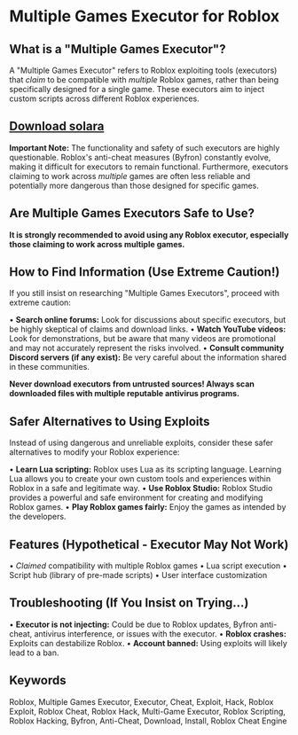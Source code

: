 # Multiple Games Executor for Roblox

## What is a "Multiple Games Executor"?

A "Multiple Games Executor" refers to Roblox exploiting tools (executors) that *claim* to be compatible with *multiple* Roblox games, rather than being specifically designed for a single game. These executors aim to inject custom scripts across different Roblox experiences.

## [Download solara]()

**Important Note:** The functionality and safety of such executors are highly questionable. Roblox's anti-cheat measures (Byfron) constantly evolve, making it difficult for executors to remain functional. Furthermore, executors claiming to work across *multiple* games are often less reliable and potentially more dangerous than those designed for specific games.

## Are Multiple Games Executors Safe to Use?

**It is strongly recommended to avoid using any Roblox executor, especially those claiming to work across multiple games.**

## How to Find Information (Use Extreme Caution!)

If you still insist on researching "Multiple Games Executors", proceed with extreme caution:

•   **Search online forums:** Look for discussions about specific executors, but be highly skeptical of claims and download links.
•   **Watch YouTube videos:** Look for demonstrations, but be aware that many videos are promotional and may not accurately represent the risks involved.
•   **Consult community Discord servers (if any exist):** Be very careful about the information shared in these communities.

**Never download executors from untrusted sources! Always scan downloaded files with multiple reputable antivirus programs.**

## Safer Alternatives to Using Exploits

Instead of using dangerous and unreliable exploits, consider these safer alternatives to modify your Roblox experience:

•   **Learn Lua scripting:** Roblox uses Lua as its scripting language. Learning Lua allows you to create your own custom tools and experiences within Roblox in a safe and legitimate way.
•   **Use Roblox Studio:** Roblox Studio provides a powerful and safe environment for creating and modifying Roblox games.
•   **Play Roblox games fairly:** Enjoy the games as intended by the developers.

## Features (Hypothetical - Executor May Not Work)

•   *Claimed* compatibility with multiple Roblox games
•   Lua script execution
•   Script hub (library of pre-made scripts)
•   User interface customization

## Troubleshooting (If You Insist on Trying...)

•   **Executor is not injecting:** Could be due to Roblox updates, Byfron anti-cheat, antivirus interference, or issues with the executor.
•   **Roblox crashes:** Exploits can destabilize Roblox.
•   **Account banned:** Using exploits will likely lead to a ban.


## Keywords

Roblox, Multiple Games Executor, Executor, Cheat, Exploit, Hack, Roblox Exploit, Roblox Cheat, Roblox Hack, Multi-Game Executor, Roblox Scripting, Roblox Hacking, Byfron, Anti-Cheat, Download, Install, Roblox Cheat Engine
